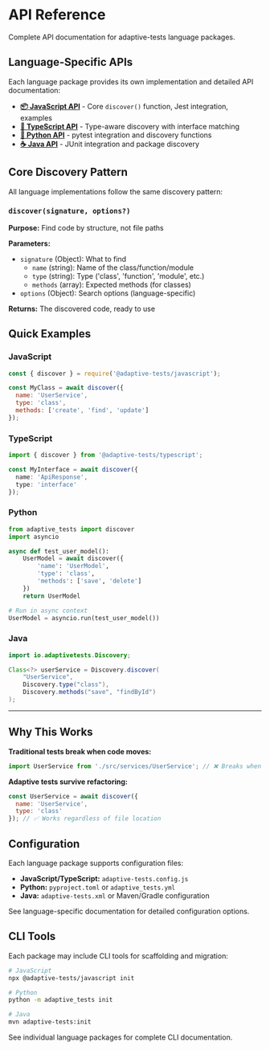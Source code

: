# API Reference

Complete API documentation for adaptive-tests language packages.

## Language-Specific APIs

Each language package provides its own implementation and detailed API documentation:

- **[📦 JavaScript API](../languages/javascript/README.md)** - Core `discover()` function, Jest integration, examples
- **[📘 TypeScript API](../languages/typescript/README.md)** - Type-aware discovery with interface matching
- **[🐍 Python API](../languages/python/README.md)** - pytest integration and discovery functions
- **[☕ Java API](../languages/java/README.md)** - JUnit integration and package discovery

## Core Discovery Pattern

All language implementations follow the same discovery pattern:

### `discover(signature, options?)`

**Purpose:** Find code by structure, not file paths

**Parameters:**

- `signature` (Object): What to find
  - `name` (string): Name of the class/function/module
  - `type` (string): Type ('class', 'function', 'module', etc.)
  - `methods` (array): Expected methods (for classes)
- `options` (Object): Search options (language-specific)

**Returns:** The discovered code, ready to use

## Quick Examples

### JavaScript

```javascript
const { discover } = require('@adaptive-tests/javascript');

const MyClass = await discover({
  name: 'UserService',
  type: 'class',
  methods: ['create', 'find', 'update']
});
```

### TypeScript

```typescript
import { discover } from '@adaptive-tests/typescript';

const MyInterface = await discover({
  name: 'ApiResponse',
  type: 'interface'
});
```

### Python

```python
from adaptive_tests import discover
import asyncio

async def test_user_model():
    UserModel = await discover({
        'name': 'UserModel',
        'type': 'class',
        'methods': ['save', 'delete']
    })
    return UserModel

# Run in async context
UserModel = asyncio.run(test_user_model())
```

### Java

```java
import io.adaptivetests.Discovery;

Class<?> userService = Discovery.discover(
    "UserService",
    Discovery.type("class"),
    Discovery.methods("save", "findById")
);
```

---

## Why This Works

**Traditional tests break when code moves:**

```javascript
import UserService from './src/services/UserService'; // ❌ Breaks when file moves
```

**Adaptive tests survive refactoring:**

```javascript
const UserService = await discover({
  name: 'UserService',
  type: 'class'
}); // ✅ Works regardless of file location
```

## Configuration

Each language package supports configuration files:

- **JavaScript/TypeScript:** `adaptive-tests.config.js`
- **Python:** `pyproject.toml` or `adaptive_tests.yml`
- **Java:** `adaptive-tests.xml` or Maven/Gradle configuration

See language-specific documentation for detailed configuration options.

## CLI Tools

Each package may include CLI tools for scaffolding and migration:

```bash
# JavaScript
npx @adaptive-tests/javascript init

# Python
python -m adaptive_tests init

# Java
mvn adaptive-tests:init
```

See individual language packages for complete CLI documentation.
